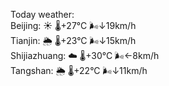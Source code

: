 Today weather:  
Beijing: ☀️   🌡️+27°C 🌬️↓19km/h  
Tianjin: 🌦   🌡️+23°C 🌬️↓15km/h  
Shijiazhuang: ☁️   🌡️+30°C 🌬️←8km/h  
Tangshan: 🌦   🌡️+22°C 🌬️↓11km/h  
